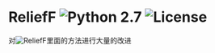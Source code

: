 # ReliefF ![Python 2.7](https://img.shields.io/badge/python-2.7-blue.svg) ![License](https://img.shields.io/badge/license-MIT%20License-blue.svg)

对![ReliefF](https://github.com/rhiever/ReliefF)里面的方法进行大量的改进

